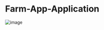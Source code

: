 # Farm-App-Application
![image](https://user-images.githubusercontent.com/110033343/230739596-2f0896fa-b9f2-49e4-8ff7-6976100ccc0d.png)

